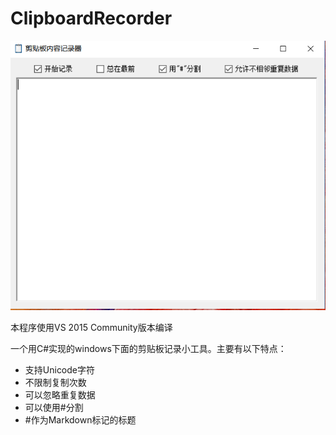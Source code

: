 # ClipboardRecorder
![截图](pic.png)  

本程序使用VS 2015 Community版本编译  

一个用C#实现的windows下面的剪贴板记录小工具。主要有以下特点：
* 支持Unicode字符
* 不限制复制次数
* 可以忽略重复数据
* 可以使用#分割
* #作为Markdown标记的标题